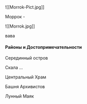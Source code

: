 

![[Morrok-Pict.jpg]]

Моррок - 













![[Morrok.jpg]]


вава

#### Районы и Достопримечательности

Серединный остров

Скала ...

Центральный Храм

Башня Архивистов

Лунный Маяк